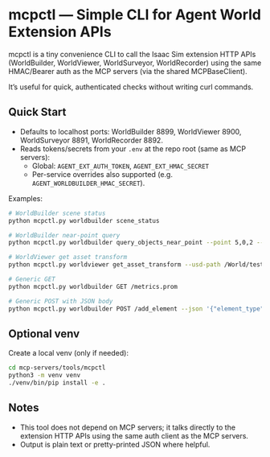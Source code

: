 # mcpctl — Simple CLI for Agent World Extension APIs

mcpctl is a tiny convenience CLI to call the Isaac Sim extension HTTP APIs
(WorldBuilder, WorldViewer, WorldSurveyor, WorldRecorder) using the same
HMAC/Bearer auth as the MCP servers (via the shared MCPBaseClient).

It’s useful for quick, authenticated checks without writing curl commands.

## Quick Start

- Defaults to localhost ports: WorldBuilder 8899, WorldViewer 8900,
  WorldSurveyor 8891, WorldRecorder 8892.
- Reads tokens/secrets from your `.env` at the repo root (same as MCP servers):
  - Global: `AGENT_EXT_AUTH_TOKEN`, `AGENT_EXT_HMAC_SECRET`
  - Per-service overrides also supported (e.g. `AGENT_WORLDBUILDER_HMAC_SECRET`).

Examples:

```bash
# WorldBuilder scene status
python mcpctl.py worldbuilder scene_status

# WorldBuilder near-point query
python mcpctl.py worldbuilder query_objects_near_point --point 5,0,2 --radius 10

# WorldViewer get asset transform
python mcpctl.py worldviewer get_asset_transform --usd-path /World/test_sphere_for_debug --calculation-mode auto

# Generic GET
python mcpctl.py worldbuilder GET /metrics.prom

# Generic POST with JSON body
python mcpctl.py worldbuilder POST /add_element --json '{"element_type":"cube","name":"box","position":[0,0,1]}'
```

## Optional venv

Create a local venv (only if needed):

```bash
cd mcp-servers/tools/mcpctl
python3 -m venv venv
./venv/bin/pip install -e .
```

## Notes

- This tool does not depend on MCP servers; it talks directly to the
  extension HTTP APIs using the same auth client as the MCP servers.
- Output is plain text or pretty-printed JSON where helpful.
